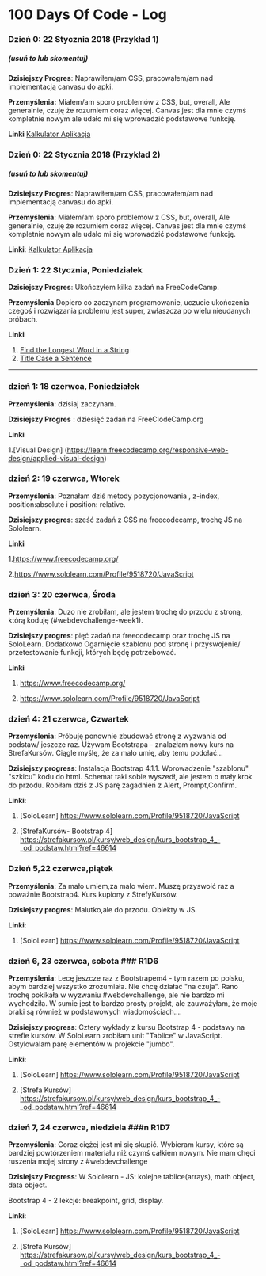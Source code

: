 # 100 Days Of Code - Log

### Dzień 0:  22 Stycznia 2018 (Przykład 1)
##### (usuń to lub skomentuj)

**Dzisiejszy Progres**: Naprawiłem/am CSS, pracowałem/am nad implementacją canvasu do apki.

**Przemyślenia:** Miałem/am sporo problemów z CSS, but, overall, Ale generalnie, czuję że rozumiem coraz więcej. Canvas jest dla mnie czymś kompletnie nowym ale udało mi się wprowadzić podstawowe funkcję.

**Linki** [Kalkulator Aplikacja](http://www.example.com)

### Dzień 0: 22 Stycznia 2018 (Przykład 2)
##### (usuń to lub skomentuj)

**Dzisiejszy Progres**: Naprawiłem/am CSS, pracowałem/am nad implementacją canvasu do apki.

**Przemyślenia**: Miałem/am sporo problemów z CSS, but, overall, Ale generalnie, czuję że rozumiem coraz więcej. Canvas jest dla mnie czymś kompletnie nowym ale udało mi się wprowadzić podstawowe funkcję.

**Linki**: [Kalkulator Aplikacja](http://www.example.com)


### Dzień 1: 22 Stycznia, Poniedziałek 

**Dzisiejszy Progres**: Ukończyłem kilka zadań na FreeCodeCamp.

**Przemyślenia** Dopiero co zaczynam programowanie, uczucie ukończenia czegoś i rozwiązania problemu jest super, zwłaszcza po wielu nieudanych próbach.

**Linki**
1. [Find the Longest Word in a String](https://www.freecodecamp.com/challenges/find-the-longest-word-in-a-string)
2. [Title Case a Sentence](https://www.freecodecamp.com/challenges/title-case-a-sentence)

-----------------------------------------------------------------------------------------------------------------
### dzień 1: 18 czerwca, Poniedziałek

**Przemyślenia**: dzisiaj zaczynam.

**Dzisiejszy Progres** : dziesięć zadań na FreeCiodeCamp.org 

**Linki**

1.[Visual Design] (https://learn.freecodecamp.org/responsive-web-design/applied-visual-design)

### dzień 2: 19 czerwca, Wtorek

**Przemyślenia**: Poznałam dziś metody pozycjonowania , z-index, position:absolute i position: relative.

**Dzisiejszy progres**: sześć zadań z CSS na freecodecamp, trochę JS na Sololearn.

**Linki**

1.https://www.freecodecamp.org/

2.https://www.sololearn.com/Profile/9518720/JavaScript

### dzień 3: 20 czerwca, Środa ###

**Przemyślenia**: Duzo nie zrobiłam, ale jestem trochę do przodu z stroną, którą koduję (#webdevchallenge-week1).

**Dzisiejszy progres**: pięć zadań na freecodecamp oraz trochę JS na SoloLearn. Dodatkowo Ogarnięcie szablonu pod stronę i przyswojenie/ przetestowanie funkcji, których będę potrzebować.

**Linki**

1. https://www.freecodecamp.org/

2. https://www.sololearn.com/Profile/9518720/JavaScript

### dzień 4: 21 czerwca, Czwartek ###

**Przemyślenia**: Próbuję ponownie zbudować stronę z wyzwania od podstaw/ jeszcze raz. Używam Bootstrapa - znalazłam nowy kurs na StrefaKursów. Ciągle myślę, że za mało umię, aby temu podołać...

**Dzisiejszy progress**: Instalacja Bootstrap 4.1.1. Wprowadzenie "szablonu" "szkicu" kodu do html. Schemat taki sobie wyszedł, ale jestem o mały krok do przodu. Robiłam dziś z JS parę zagadnień z Alert, Prompt,Confirm.

**Linki**:

1. [SoloLearn] https://www.sololearn.com/Profile/9518720/JavaScript

2. [StrefaKursów- Bootstrap 4] https://strefakursow.pl/kursy/web_design/kurs_bootstrap_4_-_od_podstaw.html?ref=46614


### Dzień 5,22 czerwca,piątek ###

**Przemyślenia**:
Za mało umiem,za mało wiem. Muszę przyswoić  raz a poważnie Bootstrap4.  Kurs kupiony z StrefyKursów.

**Dzisiejszy progres**: 
Malutko,ale do przodu. Obiekty  w JS.

**Linki**:

1. [SoloLearn] https://www.sololearn.com/Profile/9518720/JavaScript


### dzień 6, 23 czerwca, sobota ### R1D6

**Przemyślenia**:
Lecę jeszcze raz z Bootstrapem4 - tym razem po polsku, abym bardziej wszystko zrozumiała. Nie chcę działać "na czuja".
Rano trochę pokikała w wyzwaniu #webdevchallenge, ale nie bardzo mi wychodziła. W sumie jest to bardzo prosty projekt, ale zauważyłam, że moje braki są również w podstawowych wiadomościach.... 

**Dzisiejszy progress**: 
Cztery wykłady z kursu Bootstrap 4 - podstawy na strefie kursów. W SoloLearn zrobiłam unit "Tablice" w JavaScript. Ostylowalam parę elementów w projekcie "jumbo".

**Linki**:

1. [SoloLearn] https://www.sololearn.com/Profile/9518720/JavaScript

2. [Strefa Kursów] https://strefakursow.pl/kursy/web_design/kurs_bootstrap_4_-_od_podstaw.html?ref=46614

### dzień 7, 24 czerwca, niedziela ###n R1D7

**Przemyślenia**:
Coraz ciężej jest mi się skupić. Wybieram kursy, które są bardziej powtórzeniem materiału niż czymś całkiem nowym. Nie mam chęci ruszenia mojej strony z #webdevchallenge

**Dzisiejszy Progress**:
W Sololearn - JS: kolejne tablice(arrays), math object, data object. 

Bootstrap 4 - 2 lekcje: breakpoint, grid, display.

**Linki**:

1. [SoloLearn] https://www.sololearn.com/Profile/9518720/JavaScript

2. [Strefa Kursów] https://strefakursow.pl/kursy/web_design/kurs_bootstrap_4_-_od_podstaw.html?ref=46614

